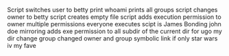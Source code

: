 Script switches user to betty
print whoami
prints all groups
script changes owner to betty
script creates empty file
script adds execution permission to owner
multiple permissions
everyone executes
scipt is James Bonding
john doe
mirroring
adds exe permission to all subdir of the current dir for ugo
my dir
change group
changed owner and group
symbolic link
if only
star wars iv my fave

